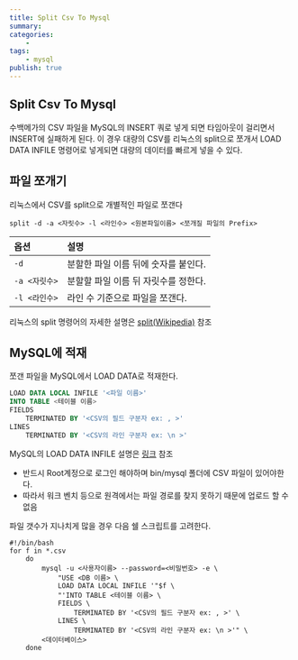```yaml
---
title: Split Csv To Mysql
summary: 
categories:
    - 
tags:
    - mysql
publish: true
---
```

## Split Csv To Mysql

수백메가의 CSV 파일을 MySQL의 INSERT 쿼로 넣게 되면 타임아웃이 걸리면서 INSERT에 실패하게 된다. 이 경우 대량의 CSV를 리눅스의 split으로 쪼개서 LOAD DATA INFILE 명령어로 넣게되면 대량의 데이터를 빠르게 넣을 수 있다.

## 파일 쪼개기

리눅스에서 CSV를 split으로 개별적인 파일로 쪼갠다

```shell
split -d -a <자릿수> -l <라인수> <원본파일이름> <쪼개질 파일의 Prefix>
```

| 옵션 | 설명 |
| :-- | :-- |
| `-d` | 분할한 파일 이름 뒤에 숫자를 붙인다. |
| `-a <자릿수>` | 분할할 파일 이름 뒤 자릿수를 정한다. |
| `-l <라인수>` | 라인 수 기준으로 파일을 쪼갠다. |

리눅스의 split 명령어의 자세한 설명은 [split(Wikipedia)](https://en.wikipedia.org/wiki/Split_(Unix)) 참조

## MySQL에 적재

쪼갠 파일을 MySQL에서 LOAD DATA로 적재한다.

```SQL
LOAD DATA LOCAL INFILE '<파일 이름>'
INTO TABLE <테이블 이름>
FIELDS
    TERMINATED BY '<CSV의 필드 구분자 ex: , >'
LINES
    TERMINATED BY '<CSV의 라인 구분자 ex: \n >'
```

MySQL의 LOAD DATA INFILE 설명은 [링크](https://dev.mysql.com/doc/refman/8.0/en/load-data.html) 참조

- 반드시 Root계정으로 로그인 해야하며 bin/mysql 폴더에 CSV 파일이 있어야한다.
- 따라서 워크 벤치 등으로 원격에서는 파일 경로를 찾지 못하기 때문에 업로드 할 수 없음

파일 갯수가 지나치게 많을 경우 다음 쉘 스크립트를 고려한다.

```shell
#!/bin/bash
for f in *.csv
    do
        mysql -u <사용자이름> --password=<비밀번호> -e \
            "USE <DB 이름> \
            LOAD DATA LOCAL INFILE '"$f \
            "'INTO TABLE <테이블 이름> \
            FIELDS \
                TERMINATED BY '<CSV의 필드 구분자 ex: , >' \
            LINES \
                TERMINATED BY '<CSV의 라인 구분자 ex: \n >'" \
        <데이터베이스>
    done
```
